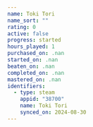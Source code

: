 ```yaml
---
name: Toki Tori
name_sort: ""
rating: 0
active: false
progress: started
hours_played: 1
purchased_on: .nan
started_on: .nan
beaten_on: .nan
completed_on: .nan
mastered_on: .nan
identifiers:
  - type: steam
    appid: "38700"
    name: Toki Tori
    synced_on: 2024-08-30
---
```

